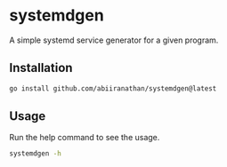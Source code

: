 # systemdgen

A simple systemd service generator for a given program.

## Installation

```bash
go install github.com/abiiranathan/systemdgen@latest
```

## Usage

Run the help command to see the usage.

```bash
systemdgen -h
```